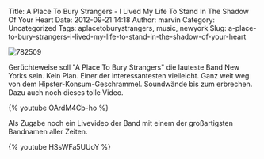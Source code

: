 Title: A Place To Bury Strangers - I Lived My Life To Stand In The Shadow Of Your Heart
Date: 2012-09-21 14:18
Author: marvin
Category: Uncategorized
Tags: aplacetoburystrangers, music, newyork
Slug: a-place-to-bury-strangers-i-lived-my-life-to-stand-in-the-shadow-of-your-heart

![782509]({filename}/images/782509.jpg)

Gerüchteweise soll "A Place To Bury Strangers" die lauteste Band New
Yorks sein. Kein Plan. Einer der interessantesten vielleicht. Ganz weit
weg von dem Hipster-Konsum-Geschrammel. Soundwände bis zum erbrechen.
Dazu auch noch dieses tolle Video.

{% youtube OArdM4Cb-ho %}

Als Zugabe noch ein Livevideo der Band mit einem der großartigsten
Bandnamen aller Zeiten.

{% youtube HSsWFa5UUoY %}

